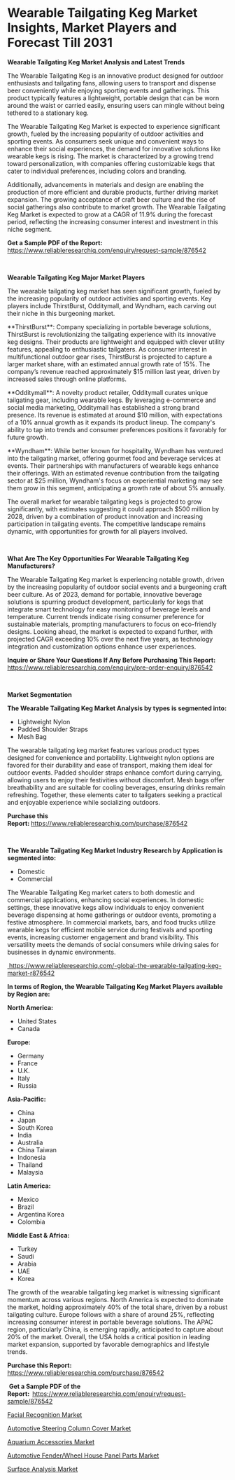 <p><h1>Wearable Tailgating Keg Market Insights, Market Players and Forecast Till 2031</h1></p><p><strong>Wearable Tailgating Keg Market Analysis and Latest Trends</strong></p>
<p><p>The Wearable Tailgating Keg is an innovative product designed for outdoor enthusiasts and tailgating fans, allowing users to transport and dispense beer conveniently while enjoying sporting events and gatherings. This product typically features a lightweight, portable design that can be worn around the waist or carried easily, ensuring users can mingle without being tethered to a stationary keg.</p><p>The Wearable Tailgating Keg Market is expected to experience significant growth, fueled by the increasing popularity of outdoor activities and sporting events. As consumers seek unique and convenient ways to enhance their social experiences, the demand for innovative solutions like wearable kegs is rising. The market is characterized by a growing trend toward personalization, with companies offering customizable kegs that cater to individual preferences, including colors and branding.</p><p>Additionally, advancements in materials and design are enabling the production of more efficient and durable products, further driving market expansion. The growing acceptance of craft beer culture and the rise of social gatherings also contribute to market growth. The Wearable Tailgating Keg Market is expected to grow at a CAGR of 11.9% during the forecast period, reflecting the increasing consumer interest and investment in this niche segment.</p></p>
<p><strong>Get a Sample PDF of the Report:&nbsp;</strong> <a href="https://www.reliableresearchiq.com/enquiry/request-sample/876542">https://www.reliableresearchiq.com/enquiry/request-sample/876542</a></p>
<p>&nbsp;</p>
<p><strong>Wearable Tailgating Keg Major Market Players</strong></p>
<p><p>The wearable tailgating keg market has seen significant growth, fueled by the increasing popularity of outdoor activities and sporting events. Key players include ThirstBurst, Odditymall, and Wyndham, each carving out their niche in this burgeoning market.</p><p>**ThirstBurst**: Company specializing in portable beverage solutions, ThirstBurst is revolutionizing the tailgating experience with its innovative keg designs. Their products are lightweight and equipped with clever utility features, appealing to enthusiastic tailgaters. As consumer interest in multifunctional outdoor gear rises, ThirstBurst is projected to capture a larger market share, with an estimated annual growth rate of 15%. The company’s revenue reached approximately $15 million last year, driven by increased sales through online platforms.</p><p>**Odditymall**: A novelty product retailer, Odditymall curates unique tailgating gear, including wearable kegs. By leveraging e-commerce and social media marketing, Odditymall has established a strong brand presence. Its revenue is estimated at around $10 million, with expectations of a 10% annual growth as it expands its product lineup. The company's ability to tap into trends and consumer preferences positions it favorably for future growth.</p><p>**Wyndham**: While better known for hospitality, Wyndham has ventured into the tailgating market, offering gourmet food and beverage services at events. Their partnerships with manufacturers of wearable kegs enhance their offerings. With an estimated revenue contribution from the tailgating sector at $25 million, Wyndham's focus on experiential marketing may see them grow in this segment, anticipating a growth rate of about 5% annually.</p><p>The overall market for wearable tailgating kegs is projected to grow significantly, with estimates suggesting it could approach $500 million by 2028, driven by a combination of product innovation and increasing participation in tailgating events. The competitive landscape remains dynamic, with opportunities for growth for all players involved.</p></p>
<p>&nbsp;</p>
<p><strong>What Are The Key Opportunities For Wearable Tailgating Keg Manufacturers?</strong></p>
<p><p>The Wearable Tailgating Keg market is experiencing notable growth, driven by the increasing popularity of outdoor social events and a burgeoning craft beer culture. As of 2023, demand for portable, innovative beverage solutions is spurring product development, particularly for kegs that integrate smart technology for easy monitoring of beverage levels and temperature. Current trends indicate rising consumer preference for sustainable materials, prompting manufacturers to focus on eco-friendly designs. Looking ahead, the market is expected to expand further, with projected CAGR exceeding 10% over the next five years, as technology integration and customization options enhance user experiences.</p></p>
<p><strong>Inquire or Share Your Questions If Any Before Purchasing This Report:</strong> <a href="https://www.reliableresearchiq.com/enquiry/pre-order-enquiry/876542">https://www.reliableresearchiq.com/enquiry/pre-order-enquiry/876542</a></p>
<p>&nbsp;</p>
<p><strong>Market Segmentation</strong></p>
<p><strong>The Wearable Tailgating Keg Market Analysis by types is segmented into:</strong></p>
<p><ul><li>Lightweight Nylon</li><li>Padded Shoulder Straps</li><li>Mesh Bag</li></ul></p>
<p><p>The wearable tailgating keg market features various product types designed for convenience and portability. Lightweight nylon options are favored for their durability and ease of transport, making them ideal for outdoor events. Padded shoulder straps enhance comfort during carrying, allowing users to enjoy their festivities without discomfort. Mesh bags offer breathability and are suitable for cooling beverages, ensuring drinks remain refreshing. Together, these elements cater to tailgaters seeking a practical and enjoyable experience while socializing outdoors.</p></p>
<p><strong>Purchase this Report:&nbsp;</strong><a href="https://www.reliableresearchiq.com/purchase/876542">https://www.reliableresearchiq.com/purchase/876542</a></p>
<p>&nbsp;</p>
<p><strong>The Wearable Tailgating Keg Market Industry Research by Application is segmented into:</strong></p>
<p><ul><li>Domestic</li><li>Commercial</li></ul></p>
<p><p>The Wearable Tailgating Keg market caters to both domestic and commercial applications, enhancing social experiences. In domestic settings, these innovative kegs allow individuals to enjoy convenient beverage dispensing at home gatherings or outdoor events, promoting a festive atmosphere. In commercial markets, bars, and food trucks utilize wearable kegs for efficient mobile service during festivals and sporting events, increasing customer engagement and brand visibility. This versatility meets the demands of social consumers while driving sales for businesses in dynamic environments.</p></p>
<p><a href="https://www.reliableresearchiq.com/-global-the-wearable-tailgating-keg-market-r876542">&nbsp;https://www.reliableresearchiq.com/-global-the-wearable-tailgating-keg-market-r876542</a></p>
<p><strong>In terms of Region, the Wearable Tailgating Keg Market Players available by Region are:</strong></p>
<p>
    <p> <strong> North America: </strong>
        <ul>
            <li>United States</li>
            <li>Canada</li>
        </ul>
        </p> 
    <p> <strong> Europe: </strong>
        <ul>
            <li>Germany</li>
            <li>France</li>
            <li>U.K.</li>
            <li>Italy</li>
            <li>Russia</li>
        </ul>
        </p> 
    <p> <strong> Asia-Pacific: </strong>
        <ul>
            <li>China</li>
            <li>Japan</li>
            <li>South Korea</li>
            <li>India</li>
            <li>Australia</li>
            <li>China Taiwan</li>
            <li>Indonesia</li>
            <li>Thailand</li>
            <li>Malaysia</li>
        </ul>
        </p> 
    <p> <strong> Latin America: </strong>
        <ul>
            <li>Mexico</li>
            <li>Brazil</li>
            <li>Argentina Korea</li>
            <li>Colombia</li>
        </ul>
        </p> 
    <p> <strong> Middle East & Africa: </strong>
        <ul>
            <li>Turkey</li>
            <li>Saudi</li>
            <li>Arabia</li>
            <li>UAE</li>
            <li>Korea</li>
        </ul>
    </p>
    </p>
<p><p>The growth of the wearable tailgating keg market is witnessing significant momentum across various regions. North America is expected to dominate the market, holding approximately 40% of the total share, driven by a robust tailgating culture. Europe follows with a share of around 25%, reflecting increasing consumer interest in portable beverage solutions. The APAC region, particularly China, is emerging rapidly, anticipated to capture about 20% of the market. Overall, the USA holds a critical position in leading market expansion, supported by favorable demographics and lifestyle trends.</p></p>
<p><strong>Purchase this Report: </strong><a href="https://www.reliableresearchiq.com/purchase/876542">https://www.reliableresearchiq.com/purchase/876542</a></p>
<p>&nbsp;<strong>Get a Sample PDF of the Report:&nbsp;&nbsp;</strong><a href="https://www.reliableresearchiq.com/enquiry/request-sample/876542">https://www.reliableresearchiq.com/enquiry/request-sample/876542</a></p>
<p><strong></strong></p>
<p><p><a href="https://www.linkedin.com/pulse/insights-facial-recognition-market-size-which-expanding-124-cagr-bw9ef?trackingId=7x%2BzSwSOSMK65p50T6XPQg%3D%3D">Facial Recognition Market</a></p><p><a href="https://medium.com/@brennakessler/automotive-steering-column-cover-industry-analysis-report-its-market-size-growing-with-a-cagr-of-df2a60ea2c31">Automotive Steering Column Cover Market</a></p><p><a href="https://www.linkedin.com/pulse/aquarium-accessories-market-global-regional-analysis-dmeoe?trackingId=VJe3BAJSS727B%2By66QgsuA%3D%3D">Aquarium Accessories Market</a></p><p><a href="https://medium.com/@abdulkoss1914/global-automotive-fender-wheel-house-panel-parts-market-trends-analysis-and-future-growth-816a1f7701a2">Automotive Fender/Wheel House Panel Parts Market</a></p><p><a href="https://www.linkedin.com/pulse/surface-analysis-market-share-growth-trends-forecasts-period-10dwf?trackingId=%2FheGxwJ9Uw4MuSoU6T53Aw%3D%3D">Surface Analysis Market</a></p></p>